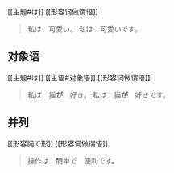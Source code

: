 [[主题#は]] [[形容词做谓语]]

> 私は　可愛い。
> 私は　可愛いです。

## 对象语

[[主题#は]] [[主语#对象语]] [[形容词做谓语]]

> 私は　猫**が**　好き。
> 私は　猫**が**　好きです。

## 并列

[[形容詞て形]] [[形容词做谓语]]

> 操作は　簡単で　便利です。

